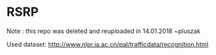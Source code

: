 # RSRP

Note : this repo was deleted and reuploaded in 14.01.2018 ~pluszak


Used dataset:
http://www.nlpr.ia.ac.cn/pal/trafficdata/recognition.html
